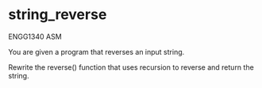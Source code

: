 # string_reverse
ENGG1340 ASM

You are given a program that reverses an input string.

Rewrite the reverse() function that uses recursion to reverse and return the string.
